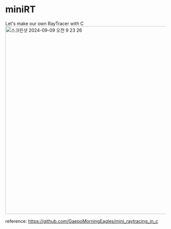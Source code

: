 # miniRT
Let's make our own RayTracer with C <br/>
<img width="589" alt="스크린샷 2024-09-09 오전 9 23 26" src="https://github.com/user-attachments/assets/9e929e17-327d-4734-be98-093d7192b77b">

reference: https://github.com/GaepoMorningEagles/mini_raytracing_in_c
